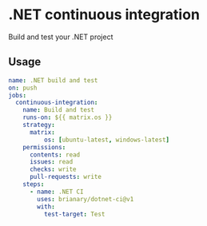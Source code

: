 .NET continuous integration
===========================

Build and test your .NET project

Usage
-----

```yaml
name: .NET build and test
on: push
jobs:
  continuous-integration:
    name: Build and test
    runs-on: ${{ matrix.os }}
    strategy:
      matrix:
          os: [ubuntu-latest, windows-latest]
    permissions:
      contents: read
      issues: read
      checks: write
      pull-requests: write
    steps:
      - name: .NET CI
        uses: brianary/dotnet-ci@v1
        with:
          test-target: Test
```
